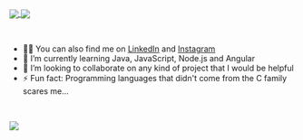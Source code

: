 
<!--
**barbisliboni/barbisliboni** is a ✨ _special_ ✨ repository because its `README.md` (this file) appears on your GitHub profile.-->


<a href="https://github.com/anuraghazra/github-readme-stats">
      <!-- Change the `github-readme-stats.anuraghazra1.vercel.app` to `github-readme-stats.vercel.app`  -->
      <img align="center" src="https://github-readme-stats.anuraghazra1.vercel.app/api/top-langs/?username=barbisliboni&layout=compact&theme=midnight-purple" />
</a>
<a href="https://github.com/barbisliboni/Generation">
<!-- Change the `github-readme-stats.anuraghazra1.vercel.app` to `github-readme-stats.vercel.app`  -->
<img align="center" src="https://github-readme-stats.vercel.app/api/pin/?username=barbisliboni&repo=Generation&theme=midnight-purple" />
</a>   

&nbsp;

- 👨‍💻 You can also find me on [LinkedIn](https://www.linkedin.com/in/b%C3%A1rbara-liboni-guerra-9663451b6/) and [Instagram](https://www.instagram.com/barbisliboni/?hl=pt-br)
- 🌱 I’m currently learning Java, JavaScript, Node.js and Angular
- 👯 I’m looking to collaborate on any kind of project that I would be helpful
- ⚡ Fun fact: Programming languages that didn't come from the C family scares me...

&nbsp;

![](https://cdnb.artstation.com/p/assets/images/images/015/789/605/original/kaitlyn-dougon-sasha-s-window.gif?1549643712)


 




